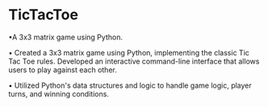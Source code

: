 # TicTacToe
•A 3x3 matrix game using Python.

•	Created a 3x3 matrix game using Python, implementing the classic Tic Tac Toe rules. Developed an interactive command-line interface that allows users to play against each other.

•	Utilized Python's data structures and logic to handle game logic, player turns, and winning conditions.
